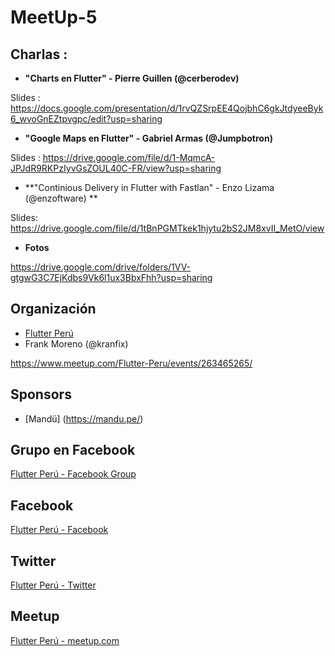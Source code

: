 # MeetUp-5

## Charlas :

- **"Charts en Flutter" - Pierre Guillen (@cerberodev)**

Slides : https://docs.google.com/presentation/d/1rvQZSrpEE4QojbhC6gkJtdyeeByk6_wvoGnEZtpvgpc/edit?usp=sharing


- **"Google Maps en Flutter" - Gabriel Armas (@Jumpbotron)**

Slides  : https://drive.google.com/file/d/1-MqmcA-JPJdR9RKPzIyvGsZOUL40C-FR/view?usp=sharing


- **"Continious Delivery in Flutter with Fastlan" - Enzo Lizama (@enzoftware) **

Slides: https://drive.google.com/file/d/1tBnPGMTkek1hjytu2bS2JM8xvII_MetO/view


- **Fotos**

https://drive.google.com/drive/folders/1VV-gtgwG3C7EjKdbs9Vk6l1ux3BbxFhh?usp=sharing

## Organización 
- [Flutter Perú](https://github.com/FlutterPeru)
- Frank Moreno (@kranfix)


https://www.meetup.com/Flutter-Peru/events/263465265/


## Sponsors

- [Mandü] (https://mandu.pe/)

## Grupo en Facebook 

[Flutter Perú - Facebook Group](https://www.facebook.com/groups/flutterperu)

## Facebook 

[Flutter Perú - Facebook](https://www.facebook.com/FlutterPeru)

## Twitter 

[Flutter Perú - Twitter](https://twitter.com/FlutterPeru)

## Meetup 

[Flutter Perú - meetup.com](https://www.meetup.com/Flutter-Peru/)
